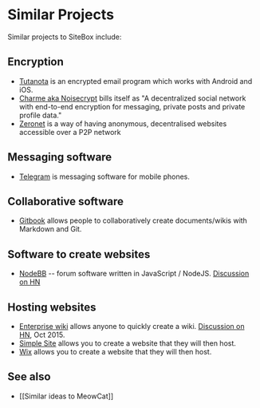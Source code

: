 # Similar Projects

Similar projects to SiteBox include:

## Encryption

* [Tutanota](https://tutanota.com/) is an encrypted email program which works with Android and iOS.
* [Charme aka Noisecrypt](https://github.com/mschultheiss/Noisecrypt) bills itself as "A decentralized social network with end-to-end encryption for messaging, private posts and private profile data."
* [Zeronet](https://github.com/HelloZeroNet/ZeroNet) is a way of having anonymous, decentralised websites accessible over a P2P network

## Messaging software

* [Telegram](https://telegram.org/) is messaging software for mobile phones.

## Collaborative software

* [Gitbook](https://www.gitbook.com/) allows people to collaboratively create documents/wikis with Markdown and Git.

## Software to create websites

* [NodeBB](https://github.com/NodeBB/NodeBB) -- forum software written in JavaScript / NodeJS. [Discussion on HN](https://news.ycombinator.com/item?id=7930586)

## Hosting websites

* [Enterprise wiki](http://enterprisewiki.co) allows anyone to quickly create a wiki. [Discussion on HN](https://news.ycombinator.com/item?id=10457441), Oct 2015.
* [Simple Site](http://www.simplesite.com/) allows you to create a website that they will then host.
* [Wix](http://www.wix.com/) allows you to create a website that they will then host.

## See also

* [[Similar ideas to MeowCat]]

